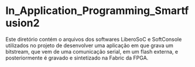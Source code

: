 # In_Application_Programming_Smartfusion2
Este diretório contém o arquivos dos softwares LiberoSoC e SoftConsole utilizados no projeto de desenvolver uma aplicação em que grava um bitstream, que vem de uma comunicação serial, em um flash externa, e posteriormente é gravado e sintetizado na Fabric da FPGA.
